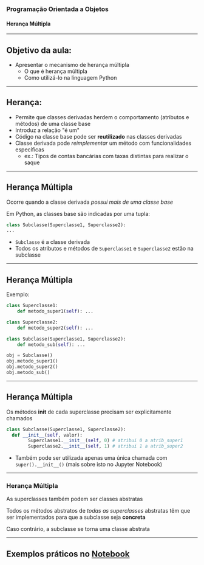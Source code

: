 ### Programação Orientada a Objetos
#### Herança Múltipla
---

## Objetivo da aula:

- Apresentar o mecanismo de herança múltipla
    - O que é herança múltipla
    - Como utilizá-lo na linguagem Python
---
## Herança:

- Permite que classes derivadas herdem o comportamento
  (atributos e métodos) de uma classe base
- Introduz a relação "é um"
- Código na classe base pode ser __reutilizado__ nas classes derivadas
- Classe derivada pode _reimplementar_ um método com funcionalidades específicas
    - ex.: Tipos de contas bancárias com taxas distintas para realizar o saque

---
## Herança Múltipla
Ocorre quando a classe derivada _possui mais de uma classe base_

Em Python, as classes base são indicadas por uma tupla:

```python
class Subclasse(Superclasse1, Superclasse2):
...
```

- ```Subclasse``` é a classe derivada
- Todos os atributos e métodos de ```Superclasse1```
  e ```Superclasse2``` estão na subclasse

--- 
## Herança Múltipla

Exemplo:

```python
class Superclasse1:
    def metodo_super1(self): ...

class Superclasse2:
    def metodo_super2(self): ...

class Subclasse(Superclasse1, Superclasse2):
    def metodo_sub(self): ...

obj = Subclasse()
obj.metodo_super1()
obj.metodo_super2()
obj.metodo_sub()
```
---
## Herança Múltipla

Os métodos __init__ de cada superclasse precisam ser explicitamente chamados

```python
class Subclasse(Superclasse1, Superclasse2): 
  def __init__(self, valor):
        Superclasse1.__init__(self, 0) # atribui 0 a atrib_super1
        Superclasse2.__init__(self, 1) # atribui 1 a atrib_super2

```

- Também pode ser utilizada apenas uma única chamada com ```super().__init__()```
  (mais sobre isto no Jupyter Notebook)

---
### Herança Múltipla

As superclasses também podem ser classes abstratas

Todos os métodos abstratos de _todas as superclasses_
abstratas têm que ser implementados para que a subclasse
seja __concreta__

 Caso contrário, a subclasse se torna uma classe abstrata

---

Exemplos práticos no [Notebook](12-Heranca-Multipla.ipynb)
---
